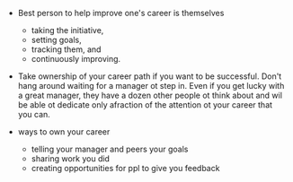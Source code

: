 - Best person to help improve one's career is themselves
	- taking the initiative,
	- setting goals,
	- tracking them, and 
	- continuously improving.

- Take ownership of your career path if you want to be successful. Don't hang around waiting for a manager ot step in. Even if you get lucky with a great manager, they have a dozen other people ot think about and wil be able ot dedicate only afraction of the attention ot your career that you can.

- ways to own your career
	- telling your manager and peers your goals
	- sharing work you did
	- creating opportunities for ppl to give you feedback